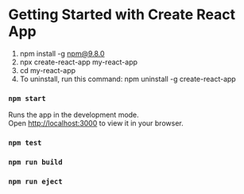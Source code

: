 # Getting Started with Create React App

1. npm install -g npm@9.8.0
2. npx create-react-app my-react-app
3. cd my-react-app 
4. To uninstall, run this command: npm uninstall -g create-react-app



### `npm start`

Runs the app in the development mode.\
Open [http://localhost:3000](http://localhost:3000) to view it in your browser.

### `npm test`


### `npm run build`


### `npm run eject`


